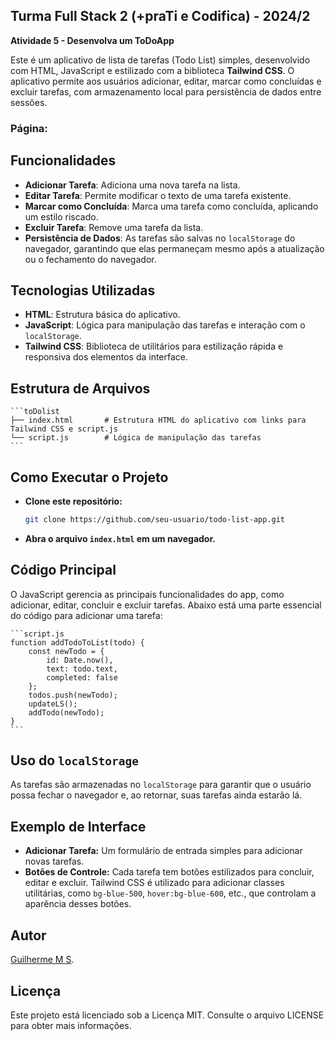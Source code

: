 ## Turma Full Stack 2 (+praTi e Codifica) - 2024/2  
**Atividade 5 - Desenvolva um ToDoApp**

Este é um aplicativo de lista de tarefas (Todo List) simples, desenvolvido com HTML, JavaScript e estilizado com a biblioteca **Tailwind CSS**. O aplicativo permite aos usuários adicionar, editar, marcar como concluídas e excluir tarefas, com armazenamento local para persistência de dados entre sessões.

### Página: 

## Funcionalidades

- **Adicionar Tarefa**: Adiciona uma nova tarefa na lista.
- **Editar Tarefa**: Permite modificar o texto de uma tarefa existente.
- **Marcar como Concluída**: Marca uma tarefa como concluída, aplicando um estilo riscado.
- **Excluir Tarefa**: Remove uma tarefa da lista.
- **Persistência de Dados**: As tarefas são salvas no `localStorage` do navegador, garantindo que elas permaneçam mesmo após a atualização ou o fechamento do navegador.

## Tecnologias Utilizadas

- **HTML**: Estrutura básica do aplicativo.
- **JavaScript**: Lógica para manipulação das tarefas e interação com o `localStorage`.
- **Tailwind CSS**: Biblioteca de utilitários para estilização rápida e responsiva dos elementos da interface.

## Estrutura de Arquivos

    ```toDolist
    ├── index.html       # Estrutura HTML do aplicativo com links para Tailwind CSS e script.js
    └── script.js        # Lógica de manipulação das tarefas
    ```

## Como Executar o Projeto

- **Clone este repositório:**

    ```bash
    git clone https://github.com/seu-usuario/todo-list-app.git
    ```

- **Abra o arquivo `index.html` em um navegador.**

## Código Principal

O JavaScript gerencia as principais funcionalidades do app, como adicionar, editar, concluir e excluir tarefas. Abaixo está uma parte essencial do código para adicionar uma tarefa:

    ```script.js
    function addTodoToList(todo) {
        const newTodo = {
            id: Date.now(),
            text: todo.text,
            completed: false
        };
        todos.push(newTodo);
        updateLS();
        addTodo(newTodo);
    }
    ```

## Uso do `localStorage`

As tarefas são armazenadas no `localStorage` para garantir que o usuário possa fechar o navegador e, ao retornar, suas tarefas ainda estarão lá.

## Exemplo de Interface

- **Adicionar Tarefa:** Um formulário de entrada simples para adicionar novas tarefas.
- **Botões de Controle:** Cada tarefa tem botões estilizados para concluir, editar e excluir. Tailwind CSS é utilizado para adicionar classes utilitárias, como `bg-blue-500`, `hover:bg-blue-600`, etc., que controlam a aparência desses botões.

## Autor
[Guilherme M S](https://github.com/GuiStelmach).

## Licença

Este projeto está licenciado sob a Licença MIT. Consulte o arquivo LICENSE para obter mais informações.

